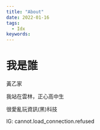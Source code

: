 ```yaml
---
title: "About"
date: 2022-01-16
tags:
  - Idx
keywords:
---
```


# 我是誰

黃乙家

我站在雲林，正心高中生

很愛亂玩資訊(黑)科技

IG: cannot.load_connection.refused